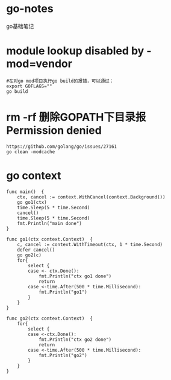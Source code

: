 # go-notes
go基础笔记

# module lookup disabled by -mod=vendor
```
#在对go mod项目执行go build的报错，可以通过：
export GOFLAGS=""
go build
```

# rm -rf 删除GOPATH下目录报Permission denied
```
https://github.com/golang/go/issues/27161
go clean -modcache
```
# go context
```
func main()  {
	ctx, cancel := context.WithCancel(context.Background())
	go go1(ctx)
	time.Sleep(5 * time.Second)
	cancel()
	time.Sleep(5 * time.Second)
	fmt.Println("main done")
}

func go1(ctx context.Context)  {
	c, cancel := context.WithTimeout(ctx, 1 * time.Second)
	defer cancel()
	go go2(c)
	for{
		select {
		case <- ctx.Done():
			fmt.Println("ctx go1 done")
			return
		case <-time.After(500 * time.Millisecond):
			fmt.Println("go1")
		}
	}
}

func go2(ctx context.Context)  {
	for{
		select {
		case <-ctx.Done():
			fmt.Println("ctx go2 done")
			return
		case <-time.After(500 * time.Millisecond):
			fmt.Println("go2")
		}
	}
}
```
